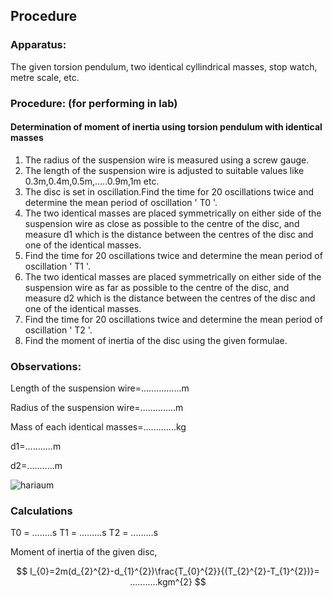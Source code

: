 ## Procedure

### Apparatus:
The given torsion pendulum, two identical cyllindrical masses, stop watch, metre scale, etc.

### Procedure: (for performing in lab)
#### Determination of moment of inertia using torsion pendulum with identical masses
<ol>
<li>The radius of the suspension wire is measured using a screw gauge.</li>
<li>The length of the suspension wire is adjusted to suitable values like 0.3m,0.4m,0.5m,.....0.9m,1m etc.</li>
<li>The disc is set in oscillation.Find the time for 20 oscillations twice and determine the mean period of oscillation ' T0 '.</li>
<li>The two identical masses are placed symmetrically on either side of the suspension wire as close as possible to the centre of the disc, and measure d1 which is the distance between the centres of the disc and one of the identical masses.</li>
<li>Find the time for 20 oscillations twice and determine the mean period of oscillation ' T1 '.</li>
<li>The two identical masses are placed symmetrically on either side of the suspension wire as far as possible to the centre of the disc, and measure d2 which is the distance between the centres of the disc and one of the identical masses.</li>
<li>Find the time for 20 oscillations twice and determine the mean period of oscillation ' T2 '.</li>
<li>Find the moment of inertia of the disc using the given formulae.</li>
</ol>

### Observations:

Length of the suspension wire=................m

Radius of the suspension wire=..............m

Mass of each identical masses=.............kg

d1=...........m

d2=...........m

![hariaum](https://github.com/user-attachments/assets/d1f2f70b-2d7d-4eb6-bd4c-c9919d16971e)

### Calculations

T0   = ........s
T1   = .........s
T2   = .........s


Moment of inertia of the given disc, 

$$ I_{0}=2m(d_{2}^{2}-d_{1}^{2})\frac{T_{0}^{2}}{(T_{2}^{2}-T_{1}^{2})}= ...........kgm^{2} $$
